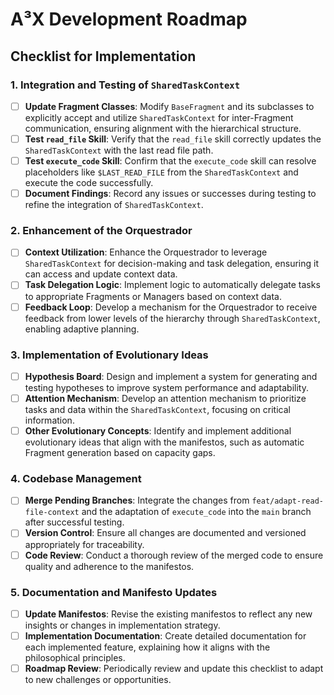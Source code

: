 # A³X Development Roadmap

## Checklist for Implementation

### 1. Integration and Testing of `SharedTaskContext`
- [ ] **Update Fragment Classes**: Modify `BaseFragment` and its subclasses to explicitly accept and utilize `SharedTaskContext` for inter-Fragment communication, ensuring alignment with the hierarchical structure.
- [ ] **Test `read_file` Skill**: Verify that the `read_file` skill correctly updates the `SharedTaskContext` with the last read file path.
- [ ] **Test `execute_code` Skill**: Confirm that the `execute_code` skill can resolve placeholders like `$LAST_READ_FILE` from the `SharedTaskContext` and execute the code successfully.
- [ ] **Document Findings**: Record any issues or successes during testing to refine the integration of `SharedTaskContext`.

### 2. Enhancement of the Orquestrador
- [ ] **Context Utilization**: Enhance the Orquestrador to leverage `SharedTaskContext` for decision-making and task delegation, ensuring it can access and update context data.
- [ ] **Task Delegation Logic**: Implement logic to automatically delegate tasks to appropriate Fragments or Managers based on context data.
- [ ] **Feedback Loop**: Develop a mechanism for the Orquestrador to receive feedback from lower levels of the hierarchy through `SharedTaskContext`, enabling adaptive planning.

### 3. Implementation of Evolutionary Ideas
- [ ] **Hypothesis Board**: Design and implement a system for generating and testing hypotheses to improve system performance and adaptability.
- [ ] **Attention Mechanism**: Develop an attention mechanism to prioritize tasks and data within the `SharedTaskContext`, focusing on critical information.
- [ ] **Other Evolutionary Concepts**: Identify and implement additional evolutionary ideas that align with the manifestos, such as automatic Fragment generation based on capacity gaps.

### 4. Codebase Management
- [ ] **Merge Pending Branches**: Integrate the changes from `feat/adapt-read-file-context` and the adaptation of `execute_code` into the `main` branch after successful testing.
- [ ] **Version Control**: Ensure all changes are documented and versioned appropriately for traceability.
- [ ] **Code Review**: Conduct a thorough review of the merged code to ensure quality and adherence to the manifestos.

### 5. Documentation and Manifesto Updates
- [ ] **Update Manifestos**: Revise the existing manifestos to reflect any new insights or changes in implementation strategy.
- [ ] **Implementation Documentation**: Create detailed documentation for each implemented feature, explaining how it aligns with the philosophical principles.
- [ ] **Roadmap Review**: Periodically review and update this checklist to adapt to new challenges or opportunities. 